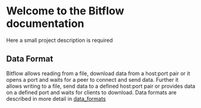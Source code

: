 # Welcome to the Bitflow documentation

Here a small project description is required 



## Data Format

Bitflow allows reading from a file, download data from a host:port pair or it opens a port and waits for a peer to connect and send data. Further it allows writing to a file, send data to a defined host:port pair or provides data on a defined port and waits for clients to download. Data formats are described in more detail in [data_formats](data_format.md)